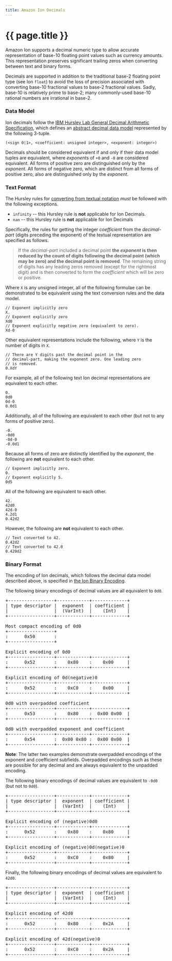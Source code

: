 ```yaml
---
title: Amazon Ion Decimals
---
```


# {{ page.title }}

Amazon Ion supports a decimal numeric type to allow accurate representation
of base-10 floating point values such as currency amounts. This
representation preserves significant trailing zeros when converting
between text and binary forms.

Decimals are supported in addition to the traditional base-2 floating point
type (see Ion `float`) to avoid the loss of precision associated with
converting base-10 fractional values to base-2 fractional values. Sadly,
base-10 is relatively prime to base-2; many commonly-used base-10 rational
numbers are irrational in base-2.

### Data Model

Ion decimals follow the [IBM Hursley Lab General Decimal Arithmetic Specification][1],
which defines an [abstract decimal data model][2] represented by the following
3-tuple.

    (<sign 0|1>, <coefficient: unsigned integer>, <exponent: integer>)

Decimals should be considered equivalent if and only if their data
model tuples are equivalent, where *exponent*s of `+0` and `-0` are
considered equivalent. All forms of positive zero are distinguished only
by the *exponent*. All forms of negative zero, which are distinct from all
forms of positive zero, also are distinguished only by the *exponent*.

### Text Format

The Hursley rules for [converting from textual notation][3] *must* be followed with the following exceptions.

* `infinity`  -- this Hursley rule is **not** applicable for Ion Decimals.
* `nan`       -- this Hursley rule is **not** applicable for Ion Decimals

Specifically, the rules for getting the integer *coefficient* from the
*decimal-part* (digits preceding the exponent) of the textual representation
are specified as follows.

> If the <i>decimal-part</i> included a decimal point <b>the <i>exponent</i> is
> then reduced by the count of digits following the decimal point (which may
> be zero) and the decimal point is removed</b>. The remaining string of digits
> has any leading zeros removed (except for the rightmost digit) and is then
> converted to form the <i>coefficient</i> which will be zero or positive.

Where `X` is any unsigned integer, all of the following formulae can be
demonstrated to be equivalent using the text conversion rules and the data
model.

```
// Exponent implicitly zero
X.
// Exponent explicitly zero
Xd0
// Exponent explicitly negative zero (equivalent to zero).
Xd-0
```

Other equivalent representations include the following, where `Y` is the number
of digits in `X`.

```
// There are Y digits past the decimal point in the
// decimal-part, making the exponent zero. One leading zero
// is removed.
0.XdY
```

For example, all of the following text Ion decimal representations are equivalent
to each other.

```
0.
0d0
0d-0
0.0d1
```

Additionally, all of the following are equivalent to each other (but not to
any forms of positive zero).

```
-0.
-0d0
-0d-0
-0.0d1
```

Because all forms of zero are distinctly identified by the *exponent*, the
following are **not** equivalent to each other.

```
// Exponent implicitly zero.
0.
// Exponent explicitly 5.
0d5
```

All of the following are equivalent to each other.

```
42.
42d0
42d-0
4.2d1
0.42d2
```

However, the following are **not** equivalent to each other.

```
// Text converted to 42.
0.42d2
// Text converted to 42.0
0.420d2
```

### Binary Format

The encoding of Ion decimals, which follows the decimal data model
described above, is specified in [the Ion Binary Encoding](binary.html).

The following binary encodings of decimal values are all equivalent to `0d0`.

<pre class="textdiagram">
+-----------------+------------+-------------+
| type descriptor |  exponent  | coefficient |
|                 |  (VarInt)  |    (Int)    |
+-----------------+------------+-------------+

Most compact encoding of 0d0
+-----------------+
:      0x50       :
+-----------------+

Explicit encoding of 0d0
+-----------------+------------+-------------+
:      0x52       :    0x80    :    0x00     |
+-----------------+------------+-------------+

Explicit encoding of 0d(negative)0
+-----------------+------------+-------------+
:      0x52       :    0xC0    :    0x00     |
+-----------------+------------+-------------+

0d0 with overpadded coefficient
+-----------------+------------+-------------+
:      0x53       :    0x80    :  0x00 0x00  |
+-----------------+------------+-------------+

0d0 with overpadded exponent and coefficient
+-----------------+------------+-------------+
:      0x54       :  0x00 0x80 :  0x00 0x00  |
+-----------------+------------+-------------+
</pre>

**Note**: The latter two examples demonstrate overpadded encodings of the
exponent and coefficient subfields. Overpadded encodings such as these are
possible for any decimal and are always equivalent to the unpadded encoding.

The following binary encodings of decimal values are equivalent
to `-0d0` (but not to `0d0`).

<pre class="textdiagram">
+-----------------+------------+-------------+
| type descriptor |  exponent  | coefficient |
|                 |  (VarInt)  |    (Int)    |
+-----------------+------------+-------------+

Explicit encoding of (negative)0d0
+-----------------+------------+-------------+
:      0x52       :    0x80    :    0x80     |
+-----------------+------------+-------------+

Explicit encoding of (negative)0d(negative)0
+-----------------+------------+-------------+
:      0x52       :    0xC0    :    0x80     |
+-----------------+------------+-------------+
</pre>

Finally, the following binary encodings of decimal values are equivalent
to `42d0`.

<pre class="textdiagram">
+-----------------+------------+-------------+
| type descriptor |  exponent  | coefficient |
|                 |  (VarInt)  |    (Int)    |
+-----------------+------------+-------------+

Explicit encoding of 42d0
+-----------------+------------+-------------+
:      0x52       :    0x80    :    0x2A     |
+-----------------+------------+-------------+

Explicit encoding of 42d(negative)0
+-----------------+------------+-------------+
:      0x52       :    0xC0    :    0x2A     |
+-----------------+------------+-------------+
</pre>

[1]: http://speleotrove.com/decimal/decarith.html
[2]: http://speleotrove.com/decimal/damodel.html
[3]: http://speleotrove.com/decimal/daconvs.html
